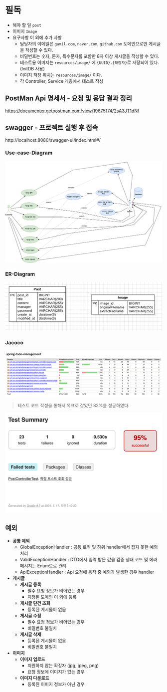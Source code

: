 # 필독
- 해야 할 일 `post` 
- 이미지 `Image`
- 요구사항 이 외에 추가 사항
  - 담당자의 이메일은 `gamil.com`, `naver.com`, `github.com` 도메인으로만 게시글을 작성할 수 있다.
  - 비밀번호는 숫자, 문자, 특수문자를 포함한 8자 이상 게시글을 작성할 수 있다.
  - 테스트용 이미지는 `resources/image/` 에 `{UUID}.{확장자}`로 저장되어 있다.(InitDB 사용)
  - 이미지 저장 위치는 `resources/image/` 이다.
  - 각 Controller, Service 개층에서 테스트 작성

## PostMan Api 명세서 - 요청 및 응답 결과 정리
https://documenter.getpostman.com/view/19675174/2sA3JT1dNf

## swagger - 프로젝트 실행 후 접속
http://localhost:8080/swagger-ui/index.html#/


### Use-case-Diagram
![use-case-diagram .png](use-case-diagram%20.png)

### ER-Diagram
![er-diagram.png](er-diagram.png)

### Jacoco
![jacoco-code-coverage.png](jacoco-code-coverage.png)
> 테스트 코드 작성을 통해서 목표로 잡았던 82%를 성공하였다. 

![jacoco-test.png](jacoco-test.png)

## 예외
- **공통 예외**
  - GlobalExceptionHandler : 공통 로직 및 하위 handler에서 잡지 못한 예외 처리
  - ValidExceptionHandler : DTO에서 입력 받은 값을 검증 상태 코드 및 에러 메시지는 Enum으로 관리 
  - ApiExceptionHandler : Api 요청에 동작 중 예외가 발생한 경우 handler
- **게시글**
  - **게시글 등록**
    - 필수 요청 정보가 비어있는 경우
    - 지정된 도메인 이 외에 등록
  - **게시글 단건 조회**
    - 등록된 게시물이 없음
  - **게시글 수정**
    - 필수 요청 정보가 비어있는 경우 
    - 비밀번호 불일치
  - **게시글 삭제**
    - 등록된 게시물이 없음
    - 비밀번호 불일치
- **이미지**
  - **이미지 업로드**
    - 지원하지 않는 확장자 (jpg, jpeg, png)
    - 요청 정보에 이미지가 없는 경우
  - **이미지 다운로드**
    - 등록된 이미지 정보가 아닌 경우